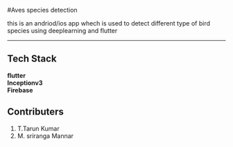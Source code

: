 
#Aves species detection 

this is an andriod/ios app whech is used to detect different type
of bird species using deeplearning and flutter

---------------------------------------------------------


## Tech Stack

**flutter**\
**Inceptionv3**\
**Firebase**




## Contributers
1.   T.Tarun Kumar
2.   M. sriranga Mannar

